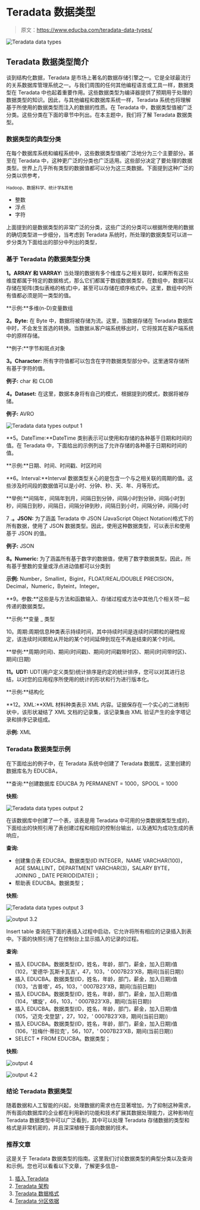 # Teradata 数据类型

> 原文：<https://www.educba.com/teradata-data-types/>

![Teradata data types](img/68567e90000b7725aa3e204039ca9dbb.png)



## Teradata 数据类型简介

谈到结构化数据，Teradata 是市场上著名的数据存储引擎之一。它是全球最流行的关系数据库管理系统之一。与我们周围的任何其他编程语言或工具一样，数据类型在 Teradata 中也起着重要作用。这些数据类型为编译器提供了预期用于处理的数据类型的知识。因此，与其他编程和数据库系统一样，Teradata 系统也将理解基于所使用的数据类型而注入的数据的性质。在 Teradata 中，数据类型值被广泛分类。这些分类在下面的章节中列出。在本主题中，我们将了解 Teradata 数据类型。

### 数据类型的典型分类

在每个数据库系统和编程系统中，这些数据类型值被广泛地分为三个主要部分。甚至在 Teradata 中，这种更广泛的分类也广泛适用。这些部分决定了要处理的数据类型。世界上几乎所有类型的数据值都可以分为这三类数据。下面提到这种广泛的分类以供参考，

<small>Hadoop、数据科学、统计学&其他</small>

*   整数
*   浮点
*   字符

上面提到的是数据类型的非常广泛的分类，这些广泛的分类可以根据所使用的数据的确切类型进一步细分，当考虑到 Teradata 系统时，所处理的数据类型可以进一步分类为下面给出的部分中列出的类型，

### 基于 Teradata 的数据类型分类

**1。ARRAY 和 VARRAY:** 当处理的数据有多个维度与之相关联时，如果所有这些维度都属于特定的数据格式，那么它们都属于数组数据类型，在数组中，数据可以存储在矩阵(类似表格的格式)中，甚至可以存储在顺序格式中。这里，数组中的所有值都必须是同一类型的值。

**示例:**多维(n-D)变量数组

**2。Byte:** 在 Byte 中，数据将被存储为流。这里，当数据存储在 Teradata 数据库中时，不会发生首选的转换。当数据从客户端系统移出时，它将按其在客户端系统中的原样存储。

**例子:**字节和斑点对象

**3。Character:** 所有字符值都可以包含在字符数据类型部分中。这里通常存储所有基于字符的值。

**例子:** char 和 CLOB

**4。Dataset:** 在这里，数据本身将有自己的模式，根据提到的模式，数据将被存储。

**例子:** AVRO

![Teradata data types output 1](img/ae9896d38a048aa01e800205e40be80f.png)



**5。DateTime:**DateTime 类别表示可以使用和存储的各种基于日期和时间的值。在 Teradata 中，下面给出的示例列出了允许存储的各种基于日期和时间的值。

**示例:**日期、时间、时间戳、时区时间

**6。Interval:**Interval 数据类型关心的是包含一个与之相关联的周期的值。这些涉及时间段的数据值可以是小时、分钟、秒、天、年、月等形式。

**举例:**间隔年，间隔年到月，间隔日到分钟，间隔小时到分钟，间隔小时到秒，间隔日到秒，间隔日，间隔分钟到秒，间隔日到小时，间隔分钟，间隔小时

7 .**。JSON:** 为了涵盖 Teradata 中 JSON (JavaScript Object Notation)格式下的所有数据，使用了 JSON 数据类型。因此，使用这种数据类型，可以表示和使用基于 JSON 的值。

**例子:** JSON

**8。Numeric:** 为了涵盖所有基于数字的数据值，使用了数字数据类型。因此，所有基于整数的变量或浮点进动值都可以分类到

**示例:** Number，Smallint，Bigint，FLOAT/REAL/DOUBLE PRECISION，Decimal，Numeric，Byteint，Integer。

**9。参数:**这些是与方法和函数输入、存储过程或方法中其他几个相关项一起传递的数据类型。

**示例:**变量 _ 类型

10。周期:周期信息种类表示持续时间，其中持续时间是连续时间颗粒的硬性规定，该连续时间颗粒从开始的某个时间延伸到现在不再是结束的某个时间。

**举例:**周期(时间)、期间(时间戳)、期间(时间戳带时区)、期间(时间带时区)、期间(日期)

**11。UDT:** UDT(用户定义类型)统计排序是约定的统计排序，您可以对其进行总结，以对您的应用程序所使用的统计的形状和行为进行版本化。

**示例:**结构化

**12。XML:**XML 材料种类表示 XML 内容。证据保存在一个实心的二进制形状中，该形状凝结了 XML 文档的记录集，该记录集由 XML 验证产生的金字塔记录和排序记录组成。

**示例:** XML

### Teradata 数据类型示例

在下面给出的例子中，在 Teradata 系统中创建了 Teradata 数据库，这里创建的数据库名为 EDUCBA，

**查询:**创建数据库 EDUCBA 为 PERMANENT = 1000，SPOOL = 1000

**快照:**

![Teradata data types output 2](img/eb3a09f89cb5d5a495d1951f899331ab.png)



在该数据库中创建了一个表，该表是用 Teradata 中可用的分类数据类型生成的，下面给出的快照引用了表创建过程和相应的控制台输出，以及通知为成功生成的表响应，

**查询:**

*   创建集合表 EDUCBA。数据类型(ID INTEGER，NAME VARCHAR(100)，AGE SMALLINT，DEPARTMENT VARCHAR(3)，SALARY BYTE，JOINING _ DATE PERIOD(DATE))；
*   帮助表 EDUCBA。数据类型；

**快照:**

![Teradata data types output 3](img/e9fe28923aef2c9119d7b7493cc9cbc4.png)



![output 3.2](img/f1a6367a510c8476464dc889e7e26d92.png)



Insert table 查询在下面的表插入过程中启动，它允许将所有相应的记录插入到表中。下面的快照引用了在控制台上显示插入的记录的过程。

**查询:**

*   插入 EDUCBA。数据类型(ID，姓名，年龄，部门，薪金，加入日期)值(102，'爱德华·瓦斯卡瓦吉'，47，103，' 0007B23'XB，期间(当前日期))
*   插入 EDUCBA。数据类型(ID，姓名，年龄，部门，薪金，加入日期)值(103，'古普塔'，45，103，' 0007B23'XB，期间(当前日期))
*   插入 EDUCBA。数据类型(ID，姓名，年龄，部门，薪金，加入日期)值(104，'螺旋'，46，103，' 0007B23'XB，期间(当前日期))
*   插入 EDUCBA。数据类型(ID，姓名，年龄，部门，薪金，加入日期)值(105，'迈克·戈登瑟'，27，102，' 0007B23'XB，期间(当前日期))
*   插入 EDUCBA。数据类型(ID，姓名，年龄，部门，薪金，加入日期)值(106，'拉梅什·蒂拉克'，56，107，' 0007B23'XB，期间(当前日期))
*   SELECT * FROM EDUCBA。数据类型；

**快照:**

![output 4](img/93fb814d9c3b25430ca0e64146e2e17f.png)



![output 4.2](img/be57741de69ea474d148761c7d6c9b4b.png)



### 结论 Teradata 数据类型

随着数据和人工智能的兴起，处理数据的需求也在显著增加，为了抑制这种需求，所有面向数据库的企业都在利用新的功能和技术扩展其数据处理能力，这种影响在 Teradata 数据类型中可以广泛看到，其中可以处理 Teradata 存储数据的类型和格式是非常机密的，并且深深植根于面向数据的技术。

### 推荐文章

这是关于 Teradata 数据类型的指南。这里我们讨论数据类型的典型分类以及查询和示例。您也可以看看以下文章，了解更多信息–

1.  [插入 Teradata](https://www.educba.com/insert-into-teradata/)
2.  [Teradata 架构](https://www.educba.com/teradata-architecture/)
3.  [Teradata 数据格式](https://www.educba.com/teradata-date-formats/)
4.  [Teradata 分区依据](https://www.educba.com/teradata-partition-by/)